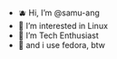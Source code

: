 - 🫐 Hi, I’m @samu-ang
- 📘 I’m interested in Linux
- 🔷 I’m Tech Enthusiast
- 💙 and i use fedora, btw

